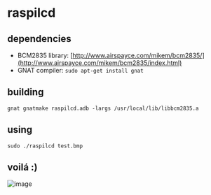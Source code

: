 # raspilcd

## dependencies

* BCM2835 library: [http://www.airspayce.com/mikem/bcm2835/](http://www.airspayce.com/mikem/bcm2835/index.html)
* GNAT compiler: `sudo apt-get install gnat`

## building

`gnat gnatmake raspilcd.adb -largs /usr/local/lib/libbcm2835.a`

## using

`sudo ./raspilcd test.bmp`

## voilá :)

![image](https://lh6.googleusercontent.com/-P-_f2-KJT7M/UtccE_iookI/AAAAAAAACss/cofis5sWc54/w1158-h869-no/lcd_grafik.jpg)